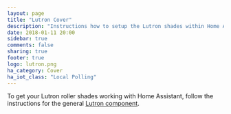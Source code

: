 ```yaml
---
layout: page
title: "Lutron Cover"
description: "Instructions how to setup the Lutron shades within Home Assistant."
date: 2018-01-11 20:00
sidebar: true
comments: false
sharing: true
footer: true
logo: lutron.png
ha_category: Cover
ha_iot_class: "Local Polling"
---
```


To get your Lutron roller shades working with Home Assistant, follow the instructions for the general [Lutron component](/components/lutron/).
